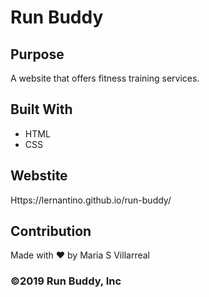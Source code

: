 # Run Buddy

## Purpose
A website that offers fitness training services.

## Built With
* HTML
* CSS

## Webstite
Https://lernantino.github.io/run-buddy/

## Contribution
Made with ❤️ by Maria S Villarreal 


### ©️2019 Run Buddy, Inc 
